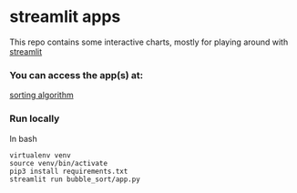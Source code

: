 # streamlit apps

This repo contains some interactive charts, mostly for playing around with [streamlit](https://streamlit.io/)

### You can access the app(s) at:
[sorting algorithm](https://share.streamlit.io/pvonglehn/streamlit_apps/main/bubble_sort/app.py)

### Run locally

In bash
```
virtualenv venv
source venv/bin/activate
pip3 install requirements.txt
streamlit run bubble_sort/app.py
```
